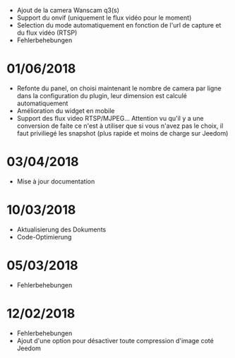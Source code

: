 
- Ajout de la camera Wanscam q3(s)
- Support du onvif (uniquement le flux vidéo pour le moment)
- Selection du mode automatiquement en fonction de l'url de capture et du flux vidéo (RTSP)
- Fehlerbehebungen

# 01/06/2018

- Refonte du panel, on choisi maintenant le nombre de camera par ligne dans la configuration du plugin, leur dimension est calculé automatiquement
- Amélioration du widget en mobile
- Support des flux video RTSP/MJPEG... Attention vu qu'il y a une conversion de faite ce n'est à utiliser que si vous n'avez pas le choix, il faut priviliegé les snapshot (plus rapide et moins de charge sur Jeedom)

# 03/04/2018

- Mise à jour documentation

# 10/03/2018

- Aktualisierung des Dokuments
- Code-Optimierung

# 05/03/2018

- Fehlerbehebungen

# 12/02/2018

- Fehlerbehebungen
- Ajout d'une option pour désactiver toute compression d'image coté Jeedom
